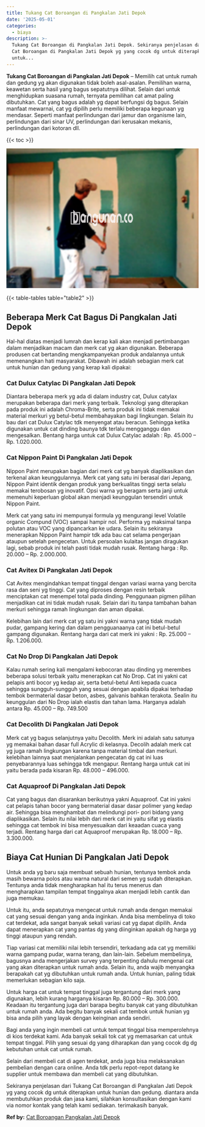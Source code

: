 ```yaml
---
title: Tukang Cat Boroangan di Pangkalan Jati Depok
date: '2025-05-01'
categories:
  - biaya
description: >-
  Tukang Cat Boroangan di Pangkalan Jati Depok. Sekiranya penjelasan dari Tukang
  Cat Boroangan di Pangkalan Jati Depok yg yang cocok dg untuk diterapkan
  untuk...
---
```


**Tukang Cat Boroangan di Pangkalan Jati Depok** – Memilih cat untuk rumah dan gedung yg akan digunakan tidak boleh asal-asalan. Pemilihan warna, keawetan serta hasil yang bagus sepatutnya dilihat. Selain dari untuk menghidupkan suasana rumah, ternyata pemilihan cat amat paling dibutuhkan. Cat yang bagus adalah yg dapat berfungsi dg bagus. Selain manfaat mewarnai, cat yg dipilih perlu memiliki beberapa kegunaan yg mendasar. Seperti manfaat perlindungan dari jamur dan organisme lain, perlindungan dari sinar UV, perlindungan dari kerusakan mekanis, perlindungan dari kotoran dll.

{{< toc >}}

![Tukang Cat Boroangan di Pangkalan Jati Depok](/images/jasa-cat-murah22.png)

{{< table-tables table="table2" >}}

## Beberapa Merk Cat Bagus Di Pangkalan Jati Depok

Hal-hal diatas menjadi lumrah dan kerap kali akan menjadi pertimbangan dalam menjadikan macam dan merk cat yg akan digunakan. Beberapa produsen cat bertanding mengkampanyekan produk andalannya untuk memenangkan hati masyarakat. Dibawah ini adalah sebagian merk cat untuk hunian dan gedung yang kerap kali dipakai:

### Cat Dulux Catylac Di Pangkalan Jati Depok

Diantara beberapa merk yg ada di dalam industry cat, Dulux catylax merupakan beberapa dari merk yang terbaik. Teknologi yang diterapkan pada produk ini adalah Chroma-Brite, serta produk ini tidak memakai material merkuri yg betul-betul membahayakan bagi lingkungan. Selain itu bau dari cat Dulux Catylac tdk menyengat atau beracun. Sehingga ketika digunakan untuk cat dinding baunya tdk terlalu mengganggu dan mengesalkan. Bentang harga untuk cat Dulux Catylac adalah : Rp. 45.000 – Rp. 1.020.000.

### Cat Nippon Paint Di Pangkalan Jati Depok

Nippon Paint merupakan bagian dari merk cat yg banyak diaplikasikan dan terkenal akan keunggulannya. Merk cat yang satu ini berasal dari Jepang, Nippon Paint identik dengan produk yang berkualitas tinggi serta selalu memakai terobosan yg inovatif. Opsi warna yg beragam serta janji untuk memenuhi keperluan global akan menjadi keunggulan tersendiri untuk Nippon Paint.

Merk cat yang satu ini mempunyai formula yg mengurangi level Volatile organic Compund (VOC) sampai hampir nol. Performa yg maksimal tanpa polutan atau VOC yang dipancarkan ke udara. Selain itu sekiranya menerapkan Nippon Paint hampir tdk ada bau cat selama pengerjaan ataupun setelah pengecetan. Untuk persoalan kulaitas jangan diragukan lagi, sebab produk ini telah pasti tidak mudah rusak. Rentang harga : Rp. 20.000 – Rp. 2.000.000.

### Cat Avitex Di Pangkalan Jati Depok

Cat Avitex mengindahkan tempat tinggal dengan variasi warna yang bercita rasa dan seni yg tinggi. Cat yang diproses dengan resin terbaik menciptakan cat menempel total pada dinding. Penggunaan pigmen pilihan menjadikan cat ini tidak mudah rusak. Selain dari itu tanpa tambahan bahan merkuri sehingga ramah lingkungan dan aman dipakai.

Kelebihan lain dari merk cat yg satu ini yakni warna yang tidak mudah pudar, gampang kering dan dalam pengguanaanya cat ini betul-betul gampang digunakan. Rentang harga dari cat merk ini yakni : Rp. 25.000 – Rp. 1.206.000.

### Cat No Drop Di Pangkalan Jati Depok

Kalau rumah sering kali mengalami kebocoran atau dinding yg merembes beberapa solusi terbaik yaitu menerapkan cat No Drop. Cat ini yakni cat pelapis anti bocor yg kedap air, serta betul-betul Anti kepada cuaca sehingga sungguh-sungguh yang sesuai dengan apabila dipakai terhadap tembok bermaterial dasar beton, asbes, galvanis bahkan terakota. Sealin itu keunggulan dari No Drop ialah elastis dan tahan lama. Harganya adalah antara Rp. 45.000 – Rp. 749.500

### Cat Decolith Di Pangkalan Jati Depok

Merk cat yg bagus selanjutnya yaitu Decolith. Merk ini adalah satu satunya yg memakai bahan dasar full Acrylic di kelasnya. Decolih adalah merk cat yg juga ramah lingkungan karena tanpa material timbal dan merkuri. kelebihan lainnya saat menjalankan pengecatan dg cat ini luas penyebarannya luas sehingga tdk mengapur. Rentang harga untuk cat ini yaitu berada pada kisaran Rp. 48.000 – 496.000.

### Cat Aquaproof Di Pangkalan Jati Depok

Cat yang bagus dan disarankan berikutnya yakni Aquaproof. Cat ini yakni cat pelapis tahan bocor yang bermaterial dasar dasar polimer yang kedap air. Sehingga bisa menghambat dan melindungi pori- pori bidang yang diaplikasikan. Selain itu nilai lebih dari merk cat ini yaitu sifat yg elastis sehingga cat tembok ini bisa menyesuaikan dari keaadan cuaca yang terjadi. Rentang harga dari cat Aquaproof merupakan Rp. 18.000 – Rp. 3.300.000.

## Biaya Cat Hunian Di Pangkalan Jati Depok

Untuk anda yg baru saja membuat sebuah hunian, tentunya tembok anda masih bewarna polos atau warna natural dari semen yg sudah diterapkan. Tentunya anda tidak mengharapkan hal itu terus menerus dan mengharapkan tampilan tempat tinggalnya akan menjadi lebih cantik dan juga memukau.

Untuk itu, anda sepatutnya mengecat untuk rumah anda dengan memakai cat yang sesuai dengan yang anda inginkan. Anda bisa membelinya di toko cat terdekat, ada sangat banyak sekali variasi cat yg dapat dipilih. Anda dapat menerapkan cat yang pantas dg yang diinginkan apakah dg harga yg tinggi ataupun yang rendah.

Tiap variasi cat memiliki nilai lebih tersendiri, terkadang ada cat yg memiliki warna gampang pudar, warna terang, dan lain-lain. Sebelum membelinya, bagusnya anda mengerjakan survey yang terpenting dahulu mengenai cat yang akan diterapkan untuk rumah anda. Selain itu, anda wajib menyangka berapakah cat yg dibutuhkan untuk rumah anda. Untuk hunian, paling tidak memerlukan sebagian kilo saja.

Untuk harga cat untuk tempat tinggal juga tergantung dari merk yang digunakan, lebih kurang harganya kisaran Rp. 80.000 – Rp. 300.000. Keadaan itu tergantung juga dari barapa begitu banyak cat yang dibutuhkan untuk rumah anda. Ada begitu banyak sekali cat tembok untuk hunian yg bisa anda pilih yang layak dengan keinginan anda sendiri.

Bagi anda yang ingin membeli cat untuk tempat tinggal bisa memperolehnya di kios terdekat kami. Ada banyak sekali tok cat yg memasarkan cat untuk tempat tinggal. Pilih yang sesuai dg yang diharapkan dan yang cocok dg dg kebutuhan untuk cat untuk rumah.

Selain dari membeli cat di agen terdekat, anda juga bisa melaksanakan pembelian dengan cara online. Anda tdk perlu repot-repot datang ke supplier untuk membawa dan membeli cat yang dibutuhkan.

Sekiranya penjelasan dari Tukang Cat Boroangan di Pangkalan Jati Depok yg yang cocok dg untuk diterapkan untuk hunian dan gedung. diantara anda membutuhkan produk dan jasa kami, silahkan konsultasikan dengan kami via nomor kontak yang telah kami sediakan. terimakasih banyak.

**Ref by:** [Cat Boroangan Pangkalan Jati Depok](https://id.wikipedia.org/wiki/Cat)

